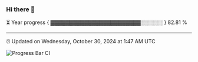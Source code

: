 ### Hi there 👋

⏳ Year progress { ▓▓▓▓▓▓▓▓▓▓▓▓▓▓▓▓▓▓▓▓▓▓▓▓░░░░░░ } 82.81 %

---

⏰ Updated on Wednesday, October 30, 2024 at 1:47 AM UTC

![Progress Bar CI](https://github.com/arthurbuhl/arthurbuhl/workflows/Progress%20Bar%20CI/badge.svg)
